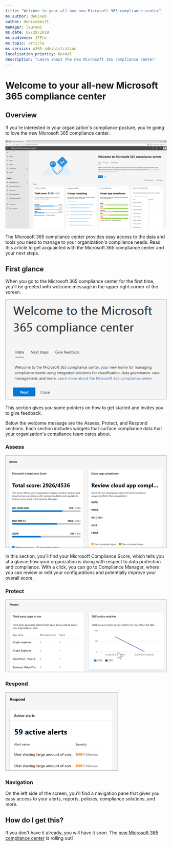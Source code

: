 ```yaml
---
title: "Welcome to your all-new new Microsoft 365 compliance center"
ms.author: deniseb
author: denisebmsft
manager: laurawi
ms.date: 02/28/2019
ms.audience: ITPro
ms.topic: article
ms.service: o365-administration
localization_priority: Normal
description: "Learn about the new Microsoft 365 compliance center"
---
```


# Welcome to your all-new Microsoft 365 compliance center

## Overview

If you're interested in your organization's compliance posture, you're going to love the new Microsoft 365 compliance center. 

![Microsoft 365 compliance center](media/m365-compliance-center.png)

The Microsoft 365 compliance center provides easy access to the data and tools you need to manage to your organization's compliance needs. Read this article to get acquainted with the Microsoft 365 compliance center and your next steps.

## First glance

When you go to the Microsoft 365 compliance center for the first time, you'll be greeted with welcome message in the upper right corner of the screen.

![Microsoft 365 compliance center intro](media/m365-compliancecenter-welcomesteps.png)

This section gives you some pointers on how to get started and invites you to give feedback.

Below the welcome message are the Assess, Protect, and Respond sections. Each section includes widgets that surface compliance data that your organization's compliance team cares about.

### Assess

![Assess section in Microsoft 365 compliance center](media/m365-compliance-center-assess.png)

In this section, you'll find your Microsoft Compliance Score, which tells you at a glance how your organization is doing with respect to data protection and compliance. With a click, you can go to Compliance Manager, where you can review or edit your configurations and potentially improve your overall score.

### Protect

![Protect section in the Microsoft 365 compliance center](media/m365-compliance-center-protect.png)

### Respond

![Respond section in the Microsoft 365 compliance center](media/m365-compliance-center-respond.png)

### Navigation

On the left side of the screen, you'll find a navigation pane that gives you easy access to your alerts, reports, policies, compliance solutions, and more. 

## How do I get this?

If you don't have it already, you will have it soon. The [new Microsoft 365 compliance center](microsoft-security-and-compliance.md#microsoft-365-compliance-center) is rolling out! 

